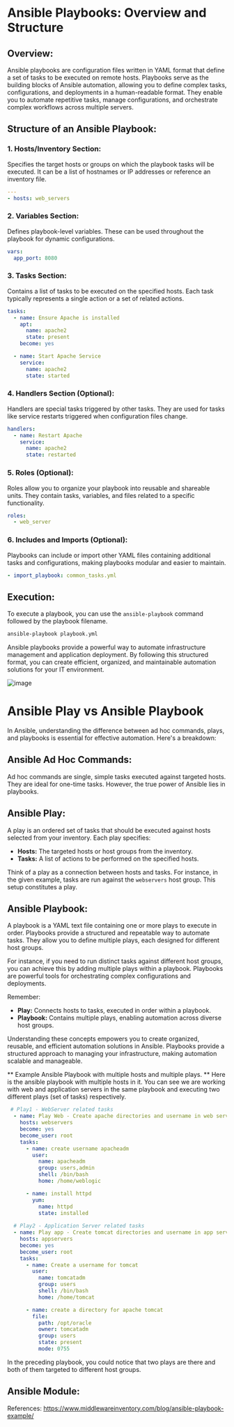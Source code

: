 # Ansible Playbooks: Overview and Structure

## Overview:
Ansible playbooks are configuration files written in YAML format that define a set of tasks to be executed on remote hosts. Playbooks serve as the building blocks of Ansible automation, allowing you to define complex tasks, configurations, and deployments in a human-readable format. They enable you to automate repetitive tasks, manage configurations, and orchestrate complex workflows across multiple servers.

## Structure of an Ansible Playbook:

### 1. **Hosts/Inventory Section:**
   Specifies the target hosts or groups on which the playbook tasks will be executed. It can be a list of hostnames or IP addresses or reference an inventory file.
   ```yaml
   ---
   - hosts: web_servers
   ```

### 2. **Variables Section:**
   Defines playbook-level variables. These can be used throughout the playbook for dynamic configurations.
   ```yaml
   vars:
     app_port: 8080
   ```

### 3. **Tasks Section:**
   Contains a list of tasks to be executed on the specified hosts. Each task typically represents a single action or a set of related actions.
   ```yaml
   tasks:
     - name: Ensure Apache is installed
       apt:
         name: apache2
         state: present
       become: yes

     - name: Start Apache Service
       service:
         name: apache2
         state: started
   ```

### 4. **Handlers Section (Optional):**
   Handlers are special tasks triggered by other tasks. They are used for tasks like service restarts triggered when configuration files change.
   ```yaml
   handlers:
     - name: Restart Apache
       service:
         name: apache2
         state: restarted
   ```

### 5. **Roles (Optional):**
   Roles allow you to organize your playbook into reusable and shareable units. They contain tasks, variables, and files related to a specific functionality.
   ```yaml
   roles:
     - web_server
   ```

### 6. **Includes and Imports (Optional):**
   Playbooks can include or import other YAML files containing additional tasks and configurations, making playbooks modular and easier to maintain.
   ```yaml
   - import_playbook: common_tasks.yml
   ```

## Execution:
To execute a playbook, you can use the `ansible-playbook` command followed by the playbook filename.
```sh
ansible-playbook playbook.yml
```

Ansible playbooks provide a powerful way to automate infrastructure management and application deployment. By following this structured format, you can create efficient, organized, and maintainable automation solutions for your IT environment.


![image](https://github.com/nirajp82/Ansible/assets/61636643/1c6af829-65ac-4219-91d3-6e57962a9b61)

# Ansible Play vs Ansible Playbook

In Ansible, understanding the difference between ad hoc commands, plays, and playbooks is essential for effective automation. Here's a breakdown:

## Ansible Ad Hoc Commands:
Ad hoc commands are single, simple tasks executed against targeted hosts. They are ideal for one-time tasks. However, the true power of Ansible lies in playbooks.

## Ansible Play:
A play is an ordered set of tasks that should be executed against hosts selected from your inventory. Each play specifies:

- **Hosts:** The targeted hosts or host groups from the inventory.
- **Tasks:** A list of actions to be performed on the specified hosts.

Think of a play as a connection between hosts and tasks. For instance, in the given example, tasks are run against the `webservers` host group. This setup constitutes a play.

## Ansible Playbook:
A playbook is a YAML text file containing one or more plays to execute in order. Playbooks provide a structured and repeatable way to automate tasks. They allow you to define multiple plays, each designed for different host groups.

For instance, if you need to run distinct tasks against different host groups, you can achieve this by adding multiple plays within a playbook. Playbooks are powerful tools for orchestrating complex configurations and deployments.

Remember:
- **Play:** Connects hosts to tasks, executed in order within a playbook.
- **Playbook:** Contains multiple plays, enabling automation across diverse host groups.

Understanding these concepts empowers you to create organized, reusable, and efficient automation solutions in Ansible. Playbooks provide a structured approach to managing your infrastructure, making automation scalable and manageable.

** Example Ansible Playbook with multiple hosts and multiple plays. **
Here is the ansible playbook with multiple hosts in it.  You can see we are working with web and application servers in the same playbook and executing two different plays (set of tasks) respectively.

```yaml
 # Play1 - WebServer related tasks
  - name: Play Web - Create apache directories and username in web servers
    hosts: webservers
    become: yes
    become_user: root
    tasks:
      - name: create username apacheadm
        user:
          name: apacheadm
          group: users,admin
          shell: /bin/bash
          home: /home/weblogic

      - name: install httpd
        yum:
          name: httpd
          state: installed
        
  # Play2 - Application Server related tasks
  - name: Play app - Create tomcat directories and username in app servers
    hosts: appservers
    become: yes
    become_user: root
    tasks:
      - name: Create a username for tomcat
        user:
          name: tomcatadm
          group: users
          shell: /bin/bash
          home: /home/tomcat

      - name: create a directory for apache tomcat
        file:
          path: /opt/oracle
          owner: tomcatadm
          group: users
          state: present
          mode: 0755
```
In the preceding playbook, you could notice that two plays are there and both of them targeted to different host groups.

## Ansible Module:


References:
https://www.middlewareinventory.com/blog/ansible-playbook-example/
